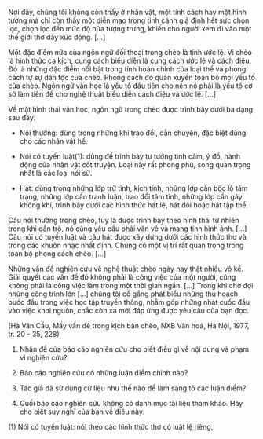 Nơi đây, chúng tôi không còn thấy ở nhân vật, một tính cách hay một hình tượng mà chỉ còn thấy một diễn mạo trong tình cảnh giả định hết sức chọn lọc, chọn lọc đến mức độ nửa tượng trưng, khiến cho người xem đi vào một thế giới thơ đầy xúc động. [...]

Một đặc điểm nữa của ngôn ngữ đối thoại trong chèo là tính ước lệ. Vì chèo là hình thức ca kịch, cung cách biểu diễn là cung cách ước lệ và cách điệu. Đó là những đặc điểm nổi bật trong tính hoàn chỉnh của loại thể và phong cách tự sự dân tộc của chèo. Phong cách đó quán xuyến toàn bộ mọi yếu tố của chèo. Ngôn ngữ văn học là yếu tố đầu tiên cho nên nó phải là yếu tố cơ sở làm tiền đề cho nghệ thuật biểu diễn cách điệu và ước lệ. [...]

Về mặt hình thái văn học, ngôn ngữ trong chèo được trình bày dưới ba dạng sau đây:

- Nói thường: dùng trong những khi trao đổi, dẫn chuyện, đặc biệt dùng cho các nhân vật hề.

- Nói có tuyến luật(1): dùng để trình bày tư tưởng tình cảm, ý đồ, hành động của nhân vật cốt truyện. Loại này rất phong phú, song quan trọng nhất là các loại nói sử.

- Hát: dùng trong những lớp trữ tình, kịch tính, những lớp cần bộc lộ tâm trạng, những lớp cần tranh luận, trao đổi tâm tình, những lớp cần gây không khí, trình bày dưới các hình thức hát lẻ, hát đôi hoặc hát tập thể.

Câu nói thường trong chèo, tuy là được trình bày theo hình thái tự nhiên trong khi dẫn trò, nó cũng yêu cầu phải văn vẻ và mang tính hình ảnh. [...] Câu nói có tuyến luật và câu hát được xây dựng dưới các hình thức thơ và trong các khuôn nhạc nhất định. Chúng có một vị trí rất quan trọng trong toàn bộ phong cách chèo. [...]

Những vấn đề nghiên cứu về nghệ thuật chèo ngày nay thật nhiều vô kể. Giải quyết các vấn đề đó không phải là công việc của một người, cũng không phải là công việc làm trong một thời gian ngắn. [...] Trong khi chờ đợi những công trình lớn [...] chúng tôi cố gắng phát biểu những thu hoạch bước đầu trong việc học tập truyền thống, nhằm góp những nhát cuốc đầu vào việc khơi nguồn, chắc còn xa mới đáp ứng được yêu cầu của bạn đọc.

(Hà Văn Cầu, Mấy vấn đề trong kịch bản chèo,
NXB Văn hoá, Hà Nội, 1977, tr. 20 - 35, 228)

1. Nhận đề của báo cáo nghiên cứu cho biết điều gì về nội dung và phạm vi nghiên cứu?

2. Báo cáo nghiên cứu có những luận điểm chính nào?

3. Tác giả đã sử dụng cứ liệu như thế nào để làm sáng tỏ các luận điểm?

4. Cuối báo cáo nghiên cứu không có danh mục tài liệu tham khảo. Hãy cho biết suy nghĩ của bạn về điều này.

(1) Nói có tuyến luật: nói theo các hình thức thơ có luật lệ riêng.